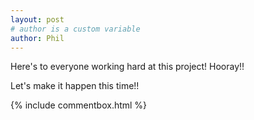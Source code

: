 ```yaml
---
layout: post
# author is a custom variable
author: Phil
---
```


Here's to everyone working hard at this project! Hooray!!

Let's make it happen this time!!

{% include commentbox.html %}
